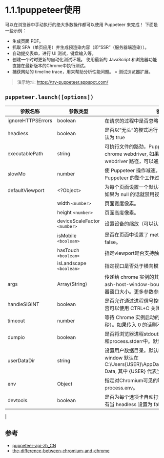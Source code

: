 # 1.1.1puppeteer使用

可以在浏览器中手动执行的绝大多数操作都可以使用 Puppeteer 来完成！ 下面是一些示例：

- 生成页面 PDF。
- 抓取 SPA（单页应用）并生成预渲染内容（即“SSR”（服务器端渲染））。
- 自动提交表单，进行 UI 测试，键盘输入等。
- 创建一个时时更新的自动化测试环境。 使用最新的 JavaScript 和浏览器功能直接在最新版本的Chrome中执行测试。
- 捕获网站的 timeline trace，用来帮助分析性能问题。
= 测试浏览器扩展。

>演示地址: https://try-puppeteer.appspot.com/



## `puppeteer.launch([options])`

| 参数名称	| 参数类型	| 参数说明 |
|  ----  | ----  | ---- | 
|ignoreHTTPSErrors	|boolean	|在请求的过程中是否忽略 Https 报错信息，默认为 false|
|headless	|boolean	|是否以”无头”的模式运行 chrome, 也就是不显示 UI， 默认为 true|
|executablePath|	string	|可执行文件的路劲，Puppeteer 默认是使用它自带的 chrome webdriver, 如果你想指定一个自己的 webdriver 路径，可以通过这个参数设置|
|slowMo	|number	|使 Puppeteer 操作减速，单位是毫秒。如果你想看看 Puppeteer 的整个工作过程，这个参数将非常有用。|
|defaultViewport |<?Object> |为每个页面设置一个默认视口大小。默认是 800x600。如果为 null 的话就禁用视图口。|
||width `<number> `|页面宽度像素。|
||height `<number>` |页面高度像素。|
||deviceScaleFactor `<number> `|设置设备的缩放（可以认为是 dpr）。默认是 1。|
||isMobile `<boolean> `|是否在页面中设置了 meta viewport 标签。默认是 false。|
||hasTouch `<boolean>` |指定viewport是否支持触摸事件。默认是 false。|
||isLandscape `<boolean>` |指定视口是否处于横向模式。默认是 false。|
|args	|Array(String)	|传递给 chrome 实例的其他参数，比如你可以使用”–ash-host-window-bounds=1024x768” 来设置浏览器窗口大小。更多参数参数列表可以参考这里|
|handleSIGINT|	boolean	|是否允许通过进程信号控制 chrome 进程，也就是说是否可以使用 CTRL+C 关闭并退出浏览器.|
|timeout	|number	|等待 Chrome 实例启动的最长时间。默认为30000（30秒）。如果传入 0 的话则不限制时间|
|dumpio|	boolean	|是否将浏览器进程stdout和stderr导入到process.stdout和process.stderr中。默认为false。
|userDataDir	|string	|设置用户数据目录，默认linux 是在 ~/.config 目录，window 默认在 C:\Users{USER}\AppData\Local\Google\Chrome\User Data, 其中 {USER} 代表当前登录的用户名|
|env|	Object|	指定对Chromium可见的环境变量。默认为process.env。|
|devtools|	boolean	|是否为每个选项卡自动打开DevTools面板， 这个选项只有当 headless 设置为 false 的时候有效|
|

## 参考
- [puppeteer-api-zh_CN](https://zhaoqize.github.io/puppeteer-api-zh_CN/#/)
- [the-difference-between-chromium-and-chrome](https://www.howtogeek.com/202825/what%E2%80%99s-the-difference-between-chromium-and-chrome/)
